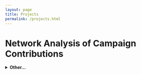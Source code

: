 ```yaml
---
layout: page
title: Projects
permalink: /projects.html
---
```


# Network Analysis of Campaign Contributions

<details><summary><strong>Other...</strong></summary>

<p>
  ```python
     import pandas as pd 
     import numpy as np
     import matplotlib.pyplot as plt
     import powerlaw as pl
  ```
</p>
</details>